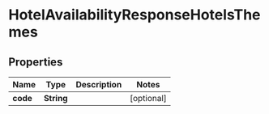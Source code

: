 # HotelAvailabilityResponseHotelsThemes

## Properties
Name | Type | Description | Notes
------------ | ------------- | ------------- | -------------
**code** | **String** |  |  [optional]
